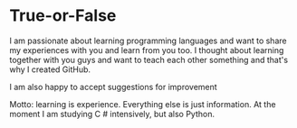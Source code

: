 # True-or-False
I am passionate about learning programming languages and want to share my experiences with you and learn from you too.
I thought about learning together with you guys and want to teach each other something and that's why I created GitHub.

I am also happy to accept suggestions for improvement

Motto: learning is experience. Everything else is just information.
At the moment I am studying C # intensively, but also Python.


